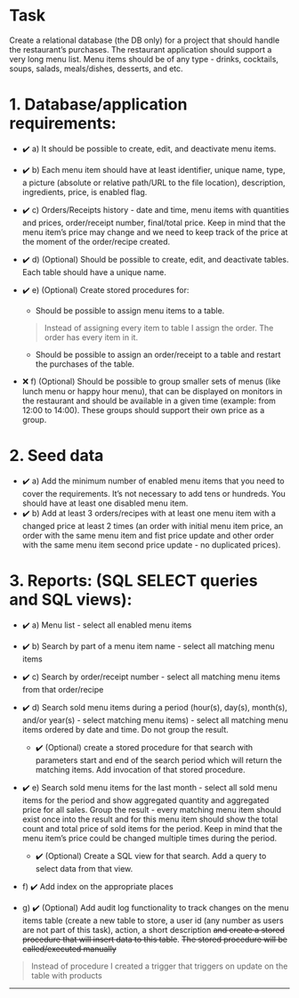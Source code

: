 # Task
 Create a relational database (the DB only) for a project that should handle the restaurant’s purchases. The restaurant application should support a very long menu list. Menu items should be of any type - drinks, cocktails, soups, salads, meals/dishes, desserts, and etc.
 
# 1.  Database/application requirements:

- :heavy_check_mark: a) It should be possible to create, edit, and deactivate menu items.
 
- :heavy_check_mark: b) Each menu item should have at least identifier, unique name, type, a picture (absolute or relative path/URL to the file location), description, ingredients, price, is enabled flag. 
- :heavy_check_mark: c) Orders/Receipts history - date and time, menu items with quantities and prices, order/receipt number, final/total price. Keep in mind that the menu item’s price may change and we need to keep track of the price at the moment of the order/recipe created.
- :heavy_check_mark: d) (Optional) Should be possible to create, edit, and deactivate tables. Each table should have a unique name.
- :heavy_check_mark: e) (Optional) Create stored procedures for:
    - Should be possible to assign menu items to a table.
    > Instead of assigning every item to table I assign the order. The order has every item in it.	
    - Should be possible to assign an order/receipt to a table and restart the purchases of the table.
 - :x: f) (Optional) Should be possible to group smaller sets of menus (like lunch menu or happy hour menu), that can be displayed on monitors in the restaurant and should be available in a given time (example: from 12:00 to 14:00). These groups should support their own price as a group.


# 2. Seed data
- :heavy_check_mark: a) Add the minimum number of enabled menu items that you need to cover the requirements. It’s not necessary to add tens or hundreds. You should have at least one disabled menu item.
- :heavy_check_mark: b) Add at least 3 orders/recipes with at least one menu item with a changed price at least 2 times (an order with initial menu item price, an order with the same menu item and fist price update and other order with the same menu item second price update - no duplicated prices).

# 3. Reports: (SQL SELECT queries and SQL views):
- :heavy_check_mark: a) Menu list - select all enabled menu items
 
- :heavy_check_mark: b) Search by part of a menu item name - select all matching menu items
 
- :heavy_check_mark: c) Search by order/receipt number - select all matching menu items from that order/recipe

- :heavy_check_mark: d) Search sold menu items during a period (hour(s), day(s), month(s), and/or year(s) - select matching menu items) - select all matching menu items ordered by date and time. Do not group the result.
    - :heavy_check_mark: (Optional) create a stored procedure for that search with parameters start and end of the search period which will return the matching items. Add invocation of that stored procedure.

- :heavy_check_mark: e) Search sold menu items for the last month - select all sold menu items for the period and show aggregated quantity and aggregated price for all sales. Group the result - every matching menu item should exist once into the result and for this menu item should show the total count and total price of sold items for the period. Keep in mind that the menu item’s price could be changed multiple times during the period.
  - :heavy_check_mark: (Optional) Create a SQL view for that search. Add a query to select data from that view.
- f) :heavy_check_mark: Add index on the appropriate places
- g) :heavy_check_mark: (Optional) Add audit log functionality to track changes on the menu items table (create a new table to store, a user id (any number as users are not part of this task), action, a short description ~~and create a stored procedure that will insert data to this table~~. ~~The stored procedure will be called/executed manually~~
> Instead of procedure I created a trigger that triggers on update on the table with products


---